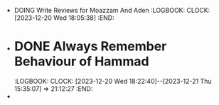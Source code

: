 - DOING Write Reviews for Moazzam And Aden
  :LOGBOOK:
  CLOCK: [2023-12-20 Wed 18:05:38]
  :END:
- # DONE Always Remember Behaviour of Hammad
  :LOGBOOK:
  CLOCK: [2023-12-20 Wed 18:22:40]--[2023-12-21 Thu 15:35:07] =>  21:12:27
  :END:
-